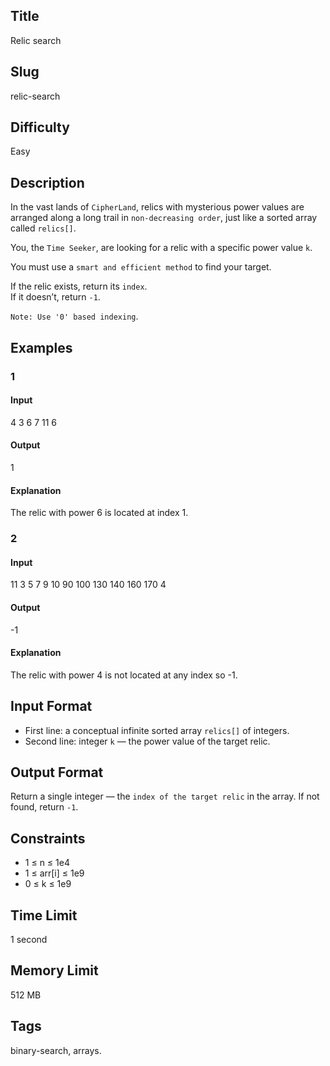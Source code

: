 ## Title

Relic search


## Slug

relic-search

## Difficulty

Easy

## Description

In the vast lands of `CipherLand`, relics with mysterious power values are arranged along a long trail in `non-decreasing order`, just like a sorted array called `relics[]`.  

You, the `Time Seeker`, are looking for a relic with a specific power value `k`.  

You must use a `smart and efficient method` to find your target.  

If the relic exists, return its `index`.  
If it doesn’t, return `-1`.  

`Note: Use '0' based indexing`.


## Examples

### 1

#### Input

4
3 6 7 11
6

#### Output

1

#### Explanation

The relic with power 6 is located at index 1.

### 2

#### Input

11
3 5 7 9 10 90 100 130 140 160 170
4

#### Output

-1

#### Explanation

The relic with power 4 is not located at any index so -1.


## Input Format  


- First line: a conceptual infinite sorted array `relics[]` of integers.  
- Second line: integer `k` — the power value of the target relic.

## Output Format  

Return a single integer — the `index of the target relic` in the array. If not found, return `-1`.



## Constraints  

- 1 ≤ n ≤ 1e4    
- 1 ≤ arr[i] ≤ 1e9  
- 0 ≤ k ≤ 1e9 

## Time Limit

1 second

## Memory Limit

512 MB

## Tags

binary-search, arrays. 
